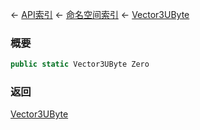 ← [API索引](Api-Index) ← [命名空间索引](Namespace-Index) ← [Vector3UByte](VRageMath.Vector3UByte)

### 概要

```csharp
public static Vector3UByte Zero
```

### 返回

[Vector3UByte](VRageMath.Vector3UByte)

